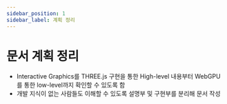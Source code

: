 ```yaml
---
sidebar_position: 1
sidebar_label: 계획 정리
---
```


# 문서 계획 정리

- Interactive Graphics를 THREE.js 구현을 통한 High-level 내용부터 WebGPU를 통한 low-level까지 확인할 수 있도록 함
- 개발 지식이 없는 사람들도 이해할 수 있도록 설명부 및 구현부를 분리해 문서 작성
